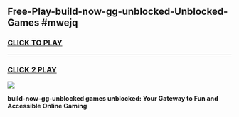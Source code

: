 
## Free-Play-build-now-gg-unblocked-Unblocked-Games #mwejq
<h3>
<a href="https://news.freeplayer.one?title=build-now-gg-unblocked&ref=8M">CLICK TO PLAY</a></h3>
<hr>

<h3>
<a href="https://news.freeplayer.one?title=build-now-gg-unblocked&ref=8M">CLICK 2 PLAY</a>
  
</h3>

<a href="https://news.freeplayer.one?title=build-now-gg-unblocked&ref=8M"><img src="https://clearcache.store/games.png"></a>


**build-now-gg-unblocked games unblocked: Your Gateway to Fun and Accessible Online Gaming**
